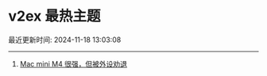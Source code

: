 # v2ex 最热主题

最近更新时间: 2024-11-18 13:03:08

--- 
1. [Mac mini M4 很强，但被外设劝退](https://www.v2ex.com/t/1090347) 
